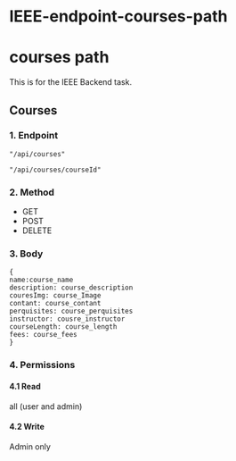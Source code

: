 # IEEE-endpoint-courses-path
# courses path

This is for the IEEE Backend task.

## Courses

### 1. Endpoint

```"/api/courses"```

```"/api/courses/courseId"```

### 2. Method 

* GET 
* POST
* DELETE
### 3. Body 
```
{
name:course_name
description: course_description
couresImg: course_Image
contant: course_contant
perquisites: course_perquisites
instructor: cousre_instructor
courseLength: course_length
fees: course_fees
}
```
### 4. Permissions 

#### 4.1 Read 

all (user and admin)

#### 4.2 Write 

Admin only 
